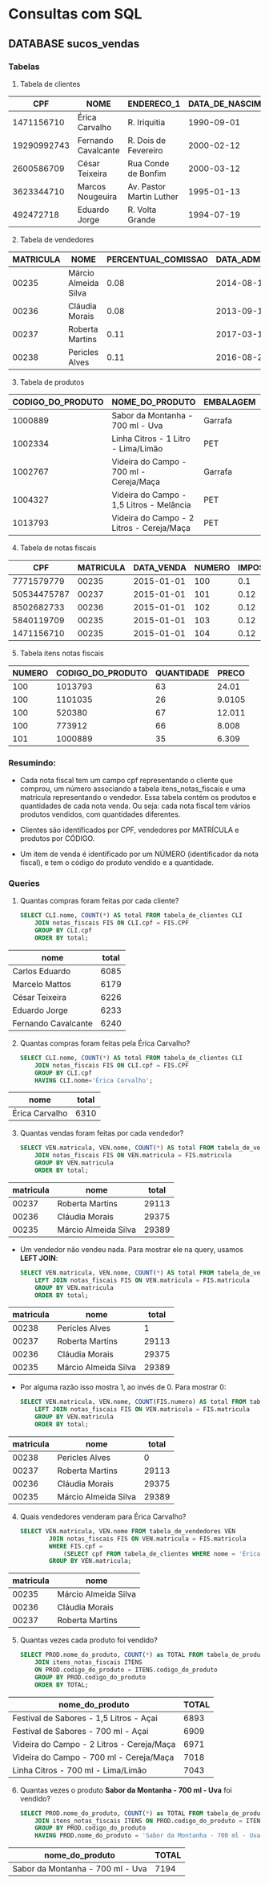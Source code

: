 
# Consultas com SQL

## DATABASE sucos_vendas

### Tabelas

1. Tabela de clientes

| CPF | NOME| ENDERECO_1| DATA_DE_NASCIMENTO| IDADE| SEXO |VOLUME_DE_COMPRA|
|--|--|--|--|--|--|--|
| 1471156710  | Érica Carvalho| R. Iriquitia | 1990-09-01  |    27 | F    |24500 |
| 19290992743 | Fernando Cavalcante | R. Dois de Fevereiro | 2000-02-12 |  18 | M |20000 |
| 2600586709  | César Teixeira| Rua Conde de Bonfim | 2000-03-12 |18 | M|  22000 |
| 3623344710 | Marcos Nougeuira| Av. Pastor Martin Luther | 1995-01-13 | 23 | M| 22000 |
| 492472718   | Eduardo Jorge| R. Volta Grande   | 1994-07-19 |    23 | M| 9500 |

2. Tabela de vendedores

| MATRICULA | NOME  | PERCENTUAL_COMISSAO | DATA_ADMISSAO | DE_FERIAS | BAIRRO      |
|--|--|--|--|--|--|
| 00235     | Márcio Almeida Silva  |0.08 | 2014-08-15    | 0x00| Tijuca      |
| 00236     | Cláudia Morais        |0.08 | 2013-09-17    | 0x01| Jardins     |
| 00237     | Roberta Martins       |0.11 | 2017-03-18    | 0x01| Copacabana  |
| 00238     | Pericles Alves        |0.11 | 2016-08-21    | 0x00| Santo Amaro |

3. Tabela de produtos

| CODIGO_DO_PRODUTO | NOME_DO_PRODUTO | EMBALAGEM | TAMANHO| SABOR| PRECO_DE_LISTA |
|--|--|--|--|--|--|
| 1000889| Sabor da Montanha - 700 ml - Uva| Garrafa   | 700 ml     | Uva|6.309 |
| 1002334| Linha Citros - 1 Litro - Lima/Limão| PET| 1 Litro    | Lima/Limão|7.004 |
| 1002767| Videira do Campo - 700 ml - Cereja/Maça    | Garrafa   | 700 ml| Cereja/Maça|8.41 |
| 1004327| Videira do Campo - 1,5 Litros - Melância   | PET| 1,5 Litros | Melância|19.51 |
| 1013793| Videira do Campo - 2 Litros - Cereja/Maça  | PET| 2 Litros   | Cereja/Maça|24.01 |

4. Tabela de notas fiscais

| CPF         | MATRICULA | DATA_VENDA | NUMERO | IMPOSTO |
|--|--|--|--|--|
| 7771579779  | 00235     | 2015-01-01 |    100 |     0.1 |
| 50534475787 | 00237     | 2015-01-01 |    101 |    0.12 |
| 8502682733  | 00236     | 2015-01-01 |    102 |    0.12 |
| 5840119709  | 00235     | 2015-01-01 |    103 |    0.12 |
| 1471156710  | 00235     | 2015-01-01 |    104 |    0.12 |

5. Tabela itens notas fiscais

| NUMERO | CODIGO_DO_PRODUTO | QUANTIDADE | PRECO  |
|--|--|--|--|
|    100 | 1013793           |         63 |  24.01 |
|    100 | 1101035           |         26 | 9.0105 |
|    100 | 520380            |         67 | 12.011 |
|    100 | 773912            |         66 |  8.008 |
|    101 | 1000889           |         35 |  6.309 |

### Resumindo:

- Cada nota fiscal tem um campo cpf representando o cliente que comprou, um número associando a tabela itens_notas_fiscais e uma matricula representando o vendedor. Essa tabela contém os produtos e quantidades de cada nota venda. Ou seja: cada nota fiscal tem vários produtos vendidos, com quantidades diferentes.

- Clientes são identificados por CPF, vendedores por MATRÍCULA e produtos por CÓDIGO.

- Um item de venda é identificado por um NÚMERO (identificador da nota fiscal), e tem o código do produto vendido e a quantidade.

### Queries

1. Quantas compras foram feitas por cada cliente?

	```SQL
	SELECT CLI.nome, COUNT(*) AS total FROM tabela_de_clientes CLI 
		JOIN notas_fiscais FIS ON CLI.cpf = FIS.CPF 
		GROUP BY CLI.cpf
		ORDER BY total;
	```

| nome                | total |
|--|--|
| Carlos Eduardo      |  6085 |
| Marcelo Mattos      |  6179 |
| César Teixeira      |  6226 |
| Eduardo Jorge       |  6233 |
| Fernando Cavalcante |  6240 |


2. Quantas compras foram feitas pela Érica Carvalho?

	```SQL
	SELECT CLI.nome, COUNT(*) AS total FROM tabela_de_clientes CLI 
		JOIN notas_fiscais FIS ON CLI.cpf = FIS.CPF 
		GROUP BY CLI.cpf
		HAVING CLI.nome='Érica Carvalho';
	```

| nome            | total |
|--|--|
| Érica Carvalho  |  6310 |

3. Quantas vendas foram feitas por cada vendedor?

	```SQL
	SELECT VEN.matricula, VEN.nome, COUNT(*) AS total FROM tabela_de_vendedores VEN 
		JOIN notas_fiscais FIS ON VEN.matricula = FIS.matricula 
		GROUP BY VEN.matricula 
		ORDER BY total;
	```

| matricula | nome                  | total |
|--|--|--|
| 00237     | Roberta Martins       | 29113 |
| 00236     | Cláudia Morais        | 29375 |
| 00235     | Márcio Almeida Silva  | 29389 |

- Um vendedor não vendeu nada. Para mostrar ele na query, usamos **LEFT JOIN**:

	```SQL
	SELECT VEN.matricula, VEN.nome, COUNT(*) AS total FROM tabela_de_vendedores VEN 
		LEFT JOIN notas_fiscais FIS ON VEN.matricula = FIS.matricula 
		GROUP BY VEN.matricula 
		ORDER BY total;
	```

| matricula | nome                  | total |
|--|--|--|
| 00238     | Pericles Alves        |     1 |
| 00237     | Roberta Martins       | 29113 |
| 00236     | Cláudia Morais        | 29375 |
| 00235     | Márcio Almeida Silva  | 29389 |

- Por alguma razão isso mostra 1, ao invés de 0. Para mostrar 0:

	```SQL
	SELECT VEN.matricula, VEN.nome, COUNT(FIS.numero) AS total FROM tabela_de_vendedores VEN 
		LEFT JOIN notas_fiscais FIS ON VEN.matricula = FIS.matricula 
		GROUP BY VEN.matricula 
		ORDER BY total;
	```

| matricula | nome                  | total |
|--|--|--|
| 00238     | Pericles Alves        |     0 |
| 00237     | Roberta Martins       | 29113 |
| 00236     | Cláudia Morais        | 29375 |
| 00235     | Márcio Almeida Silva  | 29389 |


4. Quais vendedores venderam para Érica Carvalho?

	```SQL
	SELECT VEN.matricula, VEN.nome FROM tabela_de_vendedores VEN 
			JOIN notas_fiscais FIS ON VEN.matricula = FIS.matricula
	        WHERE FIS.cpf = 
				(SELECT cpf FROM tabela_de_clientes WHERE nome = 'Érica carvalho')
			GROUP BY VEN.matricula;
	```
	
| matricula | nome                  |
|--|--|
| 00235     | Márcio Almeida Silva  |
| 00236     | Cláudia Morais        |
| 00237     | Roberta Martins       |

5. Quantas vezes cada produto foi vendido?

	```SQL
	SELECT PROD.nome_do_produto, COUNT(*) as TOTAL FROM tabela_de_produtos PROD 
		JOIN itens_notas_fiscais ITENS 
		ON PROD.codigo_do_produto = ITENS.codigo_do_produto 
		GROUP BY PROD.codigo_do_produto 
		ORDER BY TOTAL;
	```

| nome_do_produto                            | TOTAL |
|--|--|
| Festival de Sabores - 1,5 Litros - Açai    |  6893 |
| Festival de Sabores - 700 ml - Açai        |  6909 |
| Videira do Campo - 2 Litros - Cereja/Maça  |  6971 |
| Videira do Campo - 700 ml - Cereja/Maça    |  7018 |
| Linha Citros - 700 ml - Lima/Limão         |  7043 |

6. Quantas vezes o produto **Sabor da Montanha - 700 ml - Uva** foi vendido?

	```SQL
	SELECT PROD.nome_do_produto, COUNT(*) as TOTAL FROM tabela_de_produtos PROD 
		JOIN itens_notas_fiscais ITENS ON PROD.codigo_do_produto = ITENS.codigo_do_produto
		GROUP BY PROD.codigo_do_produto 
		HAVING PROD.nome_do_produto = 'Sabor da Montanha - 700 ml - Uva';
	```

| nome_do_produto                  | TOTAL |
|--|--|
| Sabor da Montanha - 700 ml - Uva |  7194 |

<!--stackedit_data:
eyJoaXN0b3J5IjpbMTE0ODI2MTg3N119
-->